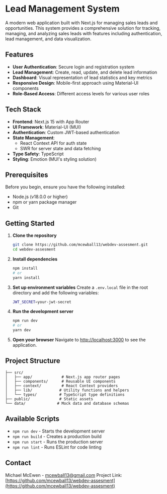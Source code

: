 # Lead Management System

A modern web application built with Next.js for managing sales leads and opportunities. This system provides a comprehensive solution for tracking, managing, and analyzing sales leads with features including authentication, lead management, and data visualization.

## Features

- **User Authentication**: Secure login and registration system
- **Lead Management**: Create, read, update, and delete lead information
- **Dashboard**: Visual representation of lead statistics and key metrics
- **Responsive Design**: Mobile-first approach using Material-UI components
- **Role-Based Access**: Different access levels for various user roles

## Tech Stack

- **Frontend**: Next.js 15 with App Router
- **UI Framework**: Material-UI (MUI)
- **Authentication**: Custom JWT-based authentication
- **State Management**:
  - React Context API for auth state
  - SWR for server state and data fetching
- **Type Safety**: TypeScript
- **Styling**: Emotion (MUI's styling solution)

## Prerequisites

Before you begin, ensure you have the following installed:

- Node.js (v18.0.0 or higher)
- npm or yarn package manager
- Git

## Getting Started

1. **Clone the repository**

   ```bash
   git clone https://github.com/mcewball13/webdev-assesment.git
   cd webdev-assesment
   ```

2. **Install dependencies**

   ```bash
   npm install
   # or
   yarn install
   ```

3. **Set up environment variables**
   Create a `.env.local` file in the root directory and add the following variables:

   ```bash
   JWT_SECRET=your-jwt-secret
   ```

4. **Run the development server**

   ```bash
   npm run dev
   # or
   yarn dev
   ```

5. **Open your browser**
   Navigate to [http://localhost:3000](http://localhost:3000) to see the application.

## Project Structure

```text
├── src/
│   ├── app/             # Next.js app router pages
│   ├── components/      # Reusable UI components
│   ├── context/         # React Context providers
│   ├── lib/            # Utility functions and helpers
│   └── types/          # TypeScript type definitions
├── public/             # Static assets
└── data/              # Mock data and database schemas
```

## Available Scripts

- `npm run dev` - Starts the development server
- `npm run build` - Creates a production build
- `npm run start` - Runs the production server
- `npm run lint` - Runs ESLint for code linting

## Contact

Michael McEwen - [mcewball13@gmail.com](mailto:mcewball13@gmail.com)
Project Link: [https://github.com/mcewball13/webdev-assesment](https://github.com/mcewball13/webdev-assesment)
